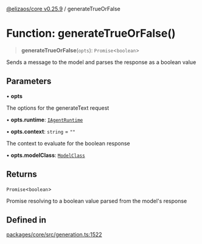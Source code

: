 [@elizaos/core v0.25.9](../index.md) / generateTrueOrFalse

# Function: generateTrueOrFalse()

> **generateTrueOrFalse**(`opts`): `Promise`\<`boolean`\>

Sends a message to the model and parses the response as a boolean value

## Parameters

• **opts**

The options for the generateText request

• **opts.runtime**: [`IAgentRuntime`](../interfaces/IAgentRuntime.md)

• **opts.context**: `string` = `""`

The context to evaluate for the boolean response

• **opts.modelClass**: [`ModelClass`](../enumerations/ModelClass.md)

## Returns

`Promise`\<`boolean`\>

Promise resolving to a boolean value parsed from the model's response

## Defined in

[packages/core/src/generation.ts:1522](https://github.com/Shelpin/aeternalsv2/blob/main/packages/core/src/generation.ts#L1522)
